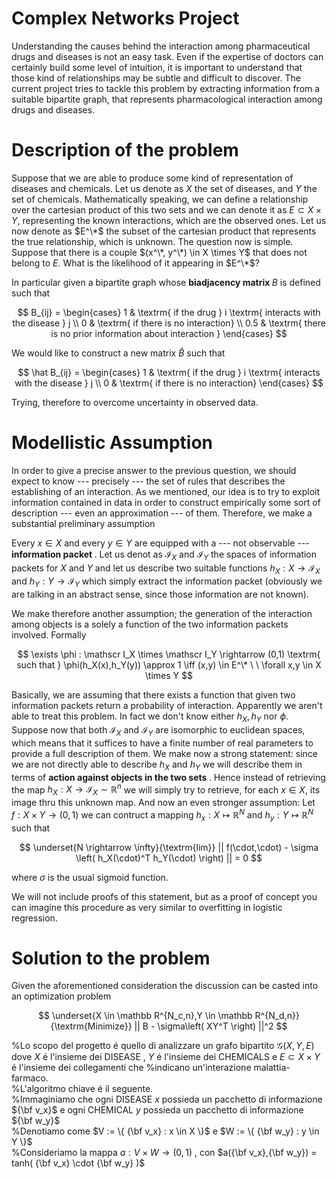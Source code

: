 # Complex Networks Project
Understanding the causes behind the interaction among pharmaceutical drugs and diseases is not an easy task. 
Even if the expertise of doctors can certainly build some level of intuition, it is important to understand that those kind of relationships may be subtle and difficult to discover.
The current project tries to tackle this problem by extracting information from a suitable bipartite graph, that represents pharmacological interaction among drugs and diseases.

# Description of the problem
Suppose that we are able to produce some kind of representation of diseases and chemicals. Let us denote as $X$ the set of diseases, and $Y$ the set of chemicals.
Mathematically speaking, we can define a relationship over the cartesian product of this two sets and we can denote it as $E \subset X \times Y$, representing the known interactions, which are the observed ones.
Let us now denote as $E^\*$ the subset of the cartesian product that represents the true relationship, which is unknown.
The question now is simple. Suppose that there is a couple $(x^\*, y^\*) \in X \times Y$ that does not belong to $E$. What is the likelihood of it appearing in $E^\*$?

In particular given a bipartite graph whose <b> biadjacency matrix </b> $B$ is defined such that

$$
B_{ij} = \begin{cases}
      1 & \textrm{ if the drug } i \textrm{ interacts with the disease } j \\
      0 & \textrm{ if there is no interaction} \\
      0.5 & \textrm{ there is no prior information about interaction }
\end{cases}     
$$

We would like to construct a new matrix $\hat B$ such that

$$
\hat B_{ij} = \begin{cases}
      1 & \textrm{ if the drug } i \textrm{ interacts with the disease } j \\
      0 & \textrm{ if there is no interaction}
\end{cases}     
$$

Trying, therefore to overcome uncertainty in observed data.

# Modellistic Assumption
In order to give a precise answer to the previous question, we should expect to know --- precisely --- the set of rules that describes the establishing of an interaction. As we mentioned, our idea is to try to exploit information contained in data in order to construct empirically some sort of description --- even an approximation --- of them.
Therefore, we make a substantial preliminary assumption

Every $x \in X$ and every $y \in Y$ are equipped with a --- not observable --- <b> information packet </b>. Let us denot as $\mathscr I_X$ and $\mathscr I_Y$ the spaces of information packets for $X$ and $Y$ and let us describe two suitable functions $h_X : X \rightarrow \mathscr I_X$ and $h_Y : Y \rightarrow \mathscr I_Y$ which simply extract the information packet (obviously we are talking in an abstract sense, since those information are not known). 

We make therefore another assumption; the generation of the interaction among objects is a solely a function of the two information packets involved. Formally

$$
\exists \phi : \mathscr I_X \times \mathscr I_Y \rightarrow (0,1)
\textrm{ such that }
\phi(h_X(x),h_Y(y)) \approx 1 \iff (x,y) \in E^\* \ \ \forall x,y \in X \times Y
$$

Basically, we are assuming that there exists a function that given two information packets return a probability of interaction.
Apparently we aren't able to treat this problem. In fact we don't know either $h_X,h_Y$ nor $\phi$.
Suppose now that both $\mathscr I_X$ and $\mathscr I_Y$ are isomorphic to euclidean spaces, which means that it suffices to have a finite number of real parameters to provide a full description of them.
We make now a strong statement: since we are not directly able to describe $h_X$ and $h_Y$ we will describe them in terms of <b> action against objects in the two sets </b>.
Hence instead of retrieving the map $h_X : X \rightarrow \mathscr I_X \sim \mathbb R^n$ we will simply try to retrieve, for each $x \in X$, its image thru this unknown map. And now an even stronger assumption:
Let $f : X \times Y \rightarrow (0,1)$ we can contruct a mapping $h_x : X \mapsto \mathbb R^N$ and $h_y: Y \mapsto \mathbb R^N$ such that

$$
      \underset{N \rightarrow \infty}{\textrm{lim}} || f(\cdot,\cdot) - \sigma \left( h_X(\cdot)^T h_Y(\cdot) \right) || = 0
$$

where $\sigma$ is the  usual sigmoid function.

We will not include proofs of this statement, but as a proof of concept you can imagine this procedure as very similar to overfitting in logistic regression.

# Solution to the problem

Given the aforementioned consideration the discussion can be casted into an optimization problem

$$
\underset{X \in \mathbb R^{N_c,n},Y \in \mathbb R^{N_d,n}}{\textrm{Minimize}} || B - \sigma\left( XY^T \right) ||^2 
$$


%Lo scopo del progetto é quello di analizzare un grafo bipartito $\mathcal G(X,Y,E)$ dove $X$ é l'insieme dei DISEASE , $Y$ é l'insieme dei CHEMICALS e $E \subset X \times Y$ é l'insieme dei collegamenti che %indicano un'interazione malattia-farmaco.<br>
%L'algoritmo chiave é il seguente.<br>
%Immaginiamo che ogni DISEASE $x$ possieda un pacchetto di informazione ${\bf v_x}$ e ogni CHEMICAL $y$ possieda un pacchetto di informazione ${\bf w_y}$ <br>
%Denotiamo come $V := \{ {\bf v_x} : x \in X \}$ e $W := \{ {\bf w_y} : y \in Y \}$ <br>
%Consideriamo la mappa $a : V \times W \rightarrow (0,1)$ , con $a({\bf v_x},{\bf w_y}) = tanh( {\bf v_x} \cdot {\bf w_y} )$
